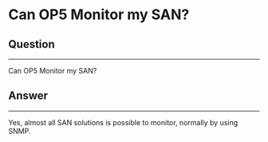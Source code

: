 # Can OP5 Monitor my SAN?

## Question

* * * * *

Can OP5 Monitor my SAN?

## Answer

* * * * *

Yes, almost all SAN solutions is possible to monitor, normally by using SNMP.

 

